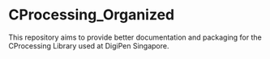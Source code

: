 # CProcessing_Organized

This repository aims to provide better documentation and packaging for the 
CProcessing Library used at DigiPen Singapore.
